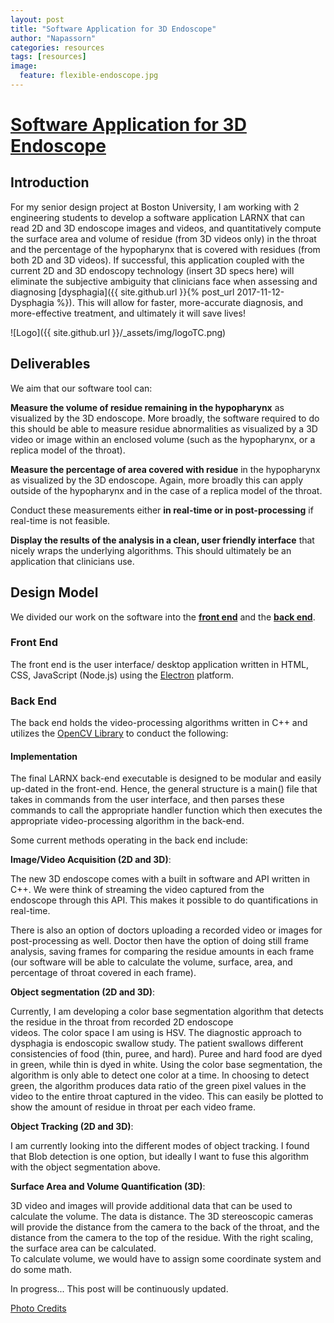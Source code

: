 ```yaml
---
layout: post
title: "Software Application for 3D Endoscope"
author: "Napassorn"
categories: resources
tags: [resources]
image:
  feature: flexible-endoscope.jpg
---
```


# [Software Application for 3D Endoscope](https://github.com/Larnx)  

## Introduction 
For my senior design project at Boston University, I am working with 2 engineering students to develop a software application LARNX that can read 2D and 3D endoscope images and videos, and quantitatively compute the surface area and volume of residue (from 3D videos only) in the throat and the percentage of the hypopharynx that is covered with residues (from both 2D and 3D videos). If successful, this application coupled with the current 2D and 3D endoscopy technology (insert 3D specs here) will eliminate the subjective ambiguity that clinicians face when assessing and diagnosing [dysphagia]({{ site.github.url }}{% post_url 2017-11-12-Dysphagia %}). This will allow for faster, more-accurate diagnosis, and more-effective treatment, and ultimately it will save lives!   

![Logo]({{ site.github.url }}/_assets/img/logoTC.png)

## Deliverables
We aim that our software tool can:

**Measure the volume of residue remaining in the hypopharynx** as visualized by the 3D endoscope. More broadly, the software required to do this should be able to measure residue abnormalities as visualized by a 3D video or image within an enclosed volume (such as the hypopharynx, or a replica model of the throat). 

**Measure the percentage of area covered with residue** in the hypopharynx as visualized by the 3D endoscope.  Again, more broadly this can apply outside of the hypopharynx and in the case of a replica model of the throat. 

Conduct these measurements either **in real-time or in post-processing** if real-time is not feasible.

**Display the results of the analysis in a clean, user friendly interface** that nicely wraps the underlying algorithms. This should ultimately be an application that clinicians use. 

## Design Model
We divided our work on the software into the [**front end**](https://github.com/Larnx/Larnx_User_Interface) and the [**back end**](https://github.com/Larnx/Larnx_Back_End).

### Front End
The front end is the user interface/ desktop application written in HTML, CSS, JavaScript (Node.js) using the [Electron](https://electron.atom.io/) platform.

### Back End
The back end holds the video-processing algorithms written in C++ and utilizes the [OpenCV Library](https://opencv.org/) to conduct the following:  

#### Implementation  

The final LARNX back-end executable is designed to be modular and easily up-dated in the front-end. Hence, the general structure is a main() file that takes in commands from the user interface, and then parses these commands to call the appropriate handler function which then executes the appropriate video-processing algorithm in the back-end.

Some current methods operating in the back end include:

**Image/Video Acquisition (2D and 3D)**:    
  
The new 3D endoscope comes with a built in software and API written in C++. We were think of streaming the video captured from the  
endoscope through this API. This makes it possible to do quantifications in real-time.  

There is also an option of doctors uploading a recorded video or images for post-processing as well. Doctor then have the option of 
doing still frame analysis, saving frames for comparing the residue amounts in each frame (our software will be able to calculate 
the volume, surface, area, and percentage of throat covered in each frame).   
   
**Object segmentation (2D and 3D)**:   
  
Currently, I am developing a color base segmentation algorithm that detects the residue in the throat from recorded 2D endoscope     
videos. The color space I am using is HSV. The diagnostic approach to dysphagia is endoscopic swallow study. The patient swallows 
different consistencies of food (thin, puree, and hard). Puree and hard food are dyed in green, while thin is dyed in white. Using 
the color base segmentation, the algorithm is only able to detect one color at a time. In choosing to detect green, the algorithm 
produces data ratio of the green pixel values in the video to the entire throat captured in the video. This can easily be plotted to 
show the amount of residue in throat per each video frame.   
   
**Object Tracking (2D and 3D)**:  

I am currently looking into the different modes of object tracking. I found that Blob detection is one option, but ideally I want to 
fuse this algorithm with the object segmentation above.  
   
**Surface Area and Volume Quantification (3D)**:   
  
3D video and images will provide additional data that can be used to calculate the volume. The data is distance. The 3D stereoscopic 
cameras will provide the distance from the camera to the back of the throat, and the distance from the camera to the top of the 
residue. With the right scaling, the surface area can be calculated.  
To calculate volume, we would have to assign some coordinate system and do some math.  
   
In progress... This post will be continuously updated.

   
[Photo Credits](https://www.voicedoctor.net/diagnosis/voice/anatomy)
   

